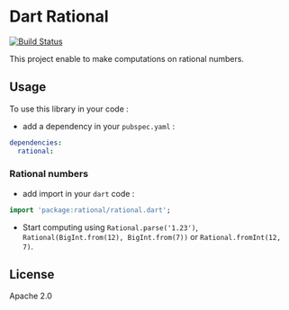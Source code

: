 # Dart Rational

[![Build Status](https://github.com/a14n/dart-rational/actions/workflows/dart.yml/badge.svg)](https://github.com/a14n/dart-rational/actions/workflows/dart.yml)

This project enable to make computations on rational numbers.

## Usage
To use this library in your code :
* add a dependency in your `pubspec.yaml` :

```yaml
dependencies:
  rational:
```

### Rational numbers

* add import in your `dart` code :

```dart
import 'package:rational/rational.dart';
```

* Start computing using `Rational.parse('1.23')`,
`Rational(BigInt.from(12), BigInt.from(7))` or `Rational.fromInt(12, 7)`.

## License
Apache 2.0
